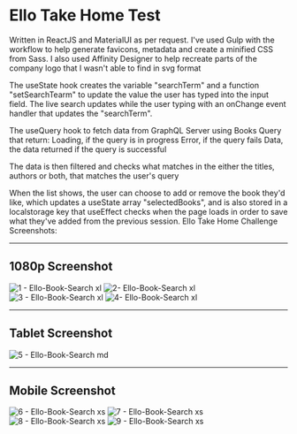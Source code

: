 # **Ello Take Home Test**

Written in ReactJS and MaterialUI as per request. I've used Gulp with the workflow to help generate favicons, metadata and create a minified CSS from Sass. I also used Affinity Designer to help recreate parts of the company logo that I wasn't able to find in svg format

The useState hook creates the variable "searchTerm" and a function "setSearchTearm" to update the value the user has typed into the input field. The live search updates while the user typing with an onChange event handler that updates the "searchTerm". 

The useQuery hook to fetch data from GraphQL Server using Books Query that return:
Loading, if the query is in progress
Error, if the query fails
Data, the data returned if the query is successful

The data is then filtered and checks what matches in the either the titles, authors or both, that matches the user's query

When the list shows, the user can choose to add or remove the book they'd like, which updates a useState array "selectedBooks", and is also stored in a localstorage key that useEffect checks when the page loads in order to save what they've added from the previous session.
Ello Take Home Challenge Screenshots:

-------------------


## 1080p Screenshot

![1 - Ello-Book-Search xl](https://github.com/markmutai/ello_takehometest/assets/65723770/6be98c0a-cec7-406f-8935-08744e39f6bc)
![2- Ello-Book-Search xl](https://github.com/markmutai/ello_takehometest/assets/65723770/1c4fac12-c7b3-4d2f-a366-4fbc324916e5)
![3 - Ello-Book-Search xl](https://github.com/markmutai/ello_takehometest/assets/65723770/56e3911e-51df-4b7c-9382-ce4db278bbb8)
![4- Ello-Book-Search xl](https://github.com/markmutai/ello_takehometest/assets/65723770/304b926b-1cdc-421e-ba83-26203d01a35d)

-------------------

## Tablet Screenshot

![5 - Ello-Book-Search md](https://github.com/markmutai/ello_takehometest/assets/65723770/bfac6c0c-5dc6-4a7c-bbec-4def7b7e2017)

-------------------

## Mobile Screenshot

![6 - Ello-Book-Search xs](https://github.com/markmutai/ello_takehometest/assets/65723770/f8b038c7-5a11-47f0-a040-da7e56d6e113)
![7 - Ello-Book-Search xs](https://github.com/markmutai/ello_takehometest/assets/65723770/3d9cea44-ced9-4862-90cf-9b6fad5893b2)
![8 - Ello-Book-Search xs](https://github.com/markmutai/ello_takehometest/assets/65723770/73cf7367-95ce-4e9e-84ca-61099adab33a)
![9 - Ello-Book-Search xs](https://github.com/markmutai/ello_takehometest/assets/65723770/1f961aee-4dd9-4f38-9d8b-5c10acac891a)

